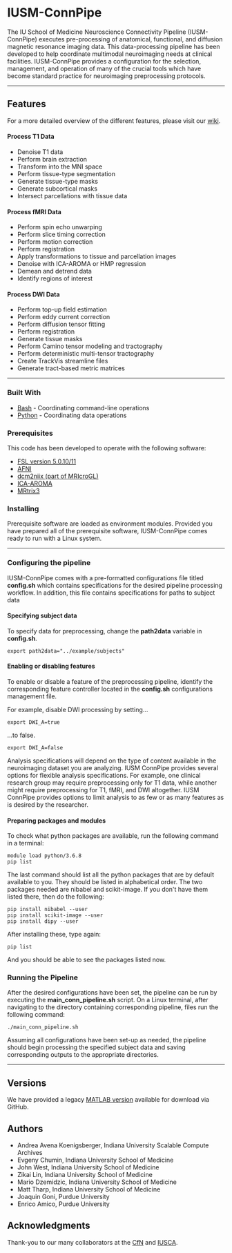 # IUSM-ConnPipe

The IU School of Medicine Neuroscience Connectivity Pipeline (IUSM-ConnPipe) executes pre-processing of anatomical, functional, and diffusion magnetic resonance imaging data. This data-processing pipeline has been developed to help coordinate multimodal neuroimaging needs at clinical facilities. IUSM-ConnPipe provides a configuration for the selection, management, and operation of many of the crucial tools which have become standard practice for neuroimaging preprocessing protocols. 

---

## Features

For a more detailed overview of the different features, please visit our [wiki](https://github.com/IUSCA/IUSM-ConnPipe/wiki).

#### Process T1 Data 
* Denoise T1 data
* Perform brain extraction
* Transform into the MNI space 
* Perform tissue-type segmentation
* Generate tissue-type masks
* Generate subcortical masks
* Intersect parcellations with tissue data

#### Process fMRI Data

* Perform spin echo unwarping
* Perform slice timing correction
* Perform motion correction
* Perform registration
* Apply transformations to tissue and parcellation images
* Denoise with ICA-AROMA or HMP regression
* Demean and detrend data
* Identify regions of interest

#### Process DWI Data

* Perform top-up field estimation
* Perform eddy current correction 
* Perform diffusion tensor fitting
* Perform registration
* Generate tissue masks
* Perform Camino tensor modeling and tractography
* Perform deterministic multi-tensor tractography
* Create TrackVis streamline files
* Generate tract-based metric matrices

---

### Built With

* [Bash](https://www.gnu.org/software/bash/) - Coordinating command-line operations
* [Python](https://www.python.org/) - Coordinating data operations

### Prerequisites

This code has been developed to operate with the following software:
  * [FSL version 5.0.10/11](https://fsl.fmrib.ox.ac.uk/fsl/fslwiki)         
  * [AFNI](https://afni.nimh.nih.gov/)                          
  * [dcm2niix (part of MRIcroGL)](https://github.com/rordenlab/dcm2niix)  
  * [ICA-AROMA](https://www.ncbi.nlm.nih.gov/pubmed/25770991)                       
  * [MRtrix3](https://www.mrtrix.org/)                       

### Installing

Prerequisite software are loaded as environment modules. Provided you have prepared all of the prerequisite software, IUSM-ConnPipe comes ready to run with a Linux system. 

---

### Configuring the pipeline

IUSM-ConnPipe comes with a pre-formatted configurations file titled **config.sh** which contains specifications for the desired pipeline processing workflow. In addition, this file contains specifications for paths to subject data 

#### Specifying subject data

To specify data for preprocessing, change the **path2data** variable in **config.sh**.

```
export path2data="../example/subjects"
```

#### Enabling or disabling features

To enable or disable a feature of the preprocessing pipeline, identify the corresponding feature controller located in the **config.sh** configurations management file.

For example, disable DWI processing by setting... 

```
export DWI_A=true
```

...to false.

```
export DWI_A=false
```

Analysis specifications will depend on the type of content available in the neuroimaging dataset you are analyzing. IUSM ConnPipe provides several options for flexible analysis specifications. For example, one clinical research group may require preprocessing only for T1 data, while another might require preprocessing for T1, fMRI, and DWI altogether. IUSM ConnPipe provides options to limit analysis to as few or as many features as is desired by the researcher. 

#### Preparing packages and modules
To check what python packages are available, run the following command in a terminal:
```module unload python/2.7.16
module load python/3.6.8
pip list 
```
The last command should list all the python packages that are by default available to you. They should be listed in alphabetical order. The two packages needed are nibabel and scikit-image. If you don't have them listed there, then do the following:
```
pip install nibabel --user
pip install scikit-image --user
pip install dipy --user

```
After installing these, type again:
```
pip list
```
And you should be able to see the packages listed now. 

### Running the Pipeline

After the desired configurations have been set, the pipeline can be run by executing the **main_conn_pipeline.sh** script. On a Linux terminal, after navigating to the directory containing corresponding pipeline, files run the following command:

```
./main_conn_pipeline.sh
```

Assuming all configurations have been set-up as needed, the pipeline should begin processing the specified subject data and saving corresponding outputs to the appropriate directories.

---

## Versions

We have provided a legacy [MATLAB version](https://github.com/IUSCA/IUSM-connectivity-pipeline) available for download via GitHub.


## Authors

* Andrea Avena Koenigsberger, Indiana University Scalable Compute Archives
* Evgeny Chumin, Indiana University School of Medicine
* John West, Indiana University School of Medicine
* Zikai Lin, Indiana University School of Medicine
* Mario Dzemidzic, Indiana University School of Medicine
* Matt Tharp, Indiana University School of Medicine
* Joaquin Goni, Purdue University
* Enrico Amico, Purdue University

## Acknowledgments

Thank-you to our many collaborators at the [CfN](https://medicine.iu.edu/radiology/research/neuroimaging) and [IUSCA](https://sca.iu.edu/).
